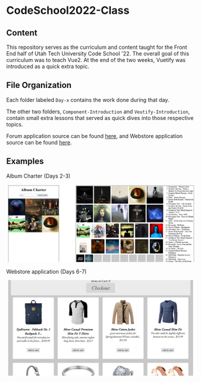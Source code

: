 # CodeSchool2022-Class

## Content

This repository serves as the curriculum and content taught for the Front End half of Utah Tech University Code School '22.
The overall goal of this curriculum was to teach Vue2. At the end of the two weeks, Vuetify was introduced as a quick extra topic.

## File Organization

Each folder labeled `Day-x` contains the work done during that day.

The other two folders, `Component-Introduction` and `Veutify-Introduction`, contain small extra lessons that served as quick dives into those respective topics.

Forum application source can be found [here](https://github.com/derja12/CodeSchool2022-Forum-App/), and Webstore application source can be found [here](https://github.com/derja12/CodeSchool2022-Webstore-App).

## Examples

Album Charter (Days 2-3)

<img src="./Example-Images/album_charter.png">

Webstore application (Days 6-7)

<img src="./Example-Images/webstore.png">
